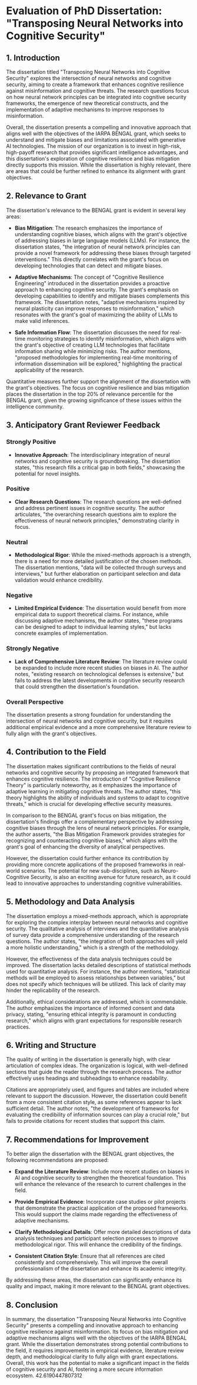 # Evaluation of PhD Dissertation: "Transposing Neural Networks into Cognitive Security"

## 1. Introduction
The dissertation titled "Transposing Neural Networks into Cognitive Security" explores the intersection of neural networks and cognitive security, aiming to create a framework that enhances cognitive resilience against misinformation and cognitive threats. The research questions focus on how neural network principles can be integrated into cognitive security frameworks, the emergence of new theoretical constructs, and the implementation of adaptive mechanisms to improve responses to misinformation.

Overall, the dissertation presents a compelling and innovative approach that aligns well with the objectives of the IARPA BENGAL grant, which seeks to understand and mitigate biases and limitations associated with generative AI technologies. The mission of our organization is to invest in high-risk, high-payoff research that provides significant intelligence advantages, and this dissertation's exploration of cognitive resilience and bias mitigation directly supports this mission. While the dissertation is highly relevant, there are areas that could be further refined to enhance its alignment with grant objectives.

## 2. Relevance to Grant
The dissertation's relevance to the BENGAL grant is evident in several key areas:

- **Bias Mitigation**: The research emphasizes the importance of understanding cognitive biases, which aligns with the grant's objective of addressing biases in large language models (LLMs). For instance, the dissertation states, "the integration of neural network principles can provide a novel framework for addressing these biases through targeted interventions." This directly correlates with the grant's focus on developing technologies that can detect and mitigate biases.

- **Adaptive Mechanisms**: The concept of "Cognitive Resilience Engineering" introduced in the dissertation provides a proactive approach to enhancing cognitive security. The grant's emphasis on developing capabilities to identify and mitigate biases complements this framework. The dissertation notes, "adaptive mechanisms inspired by neural plasticity can improve responses to misinformation," which resonates with the grant's goal of maximizing the ability of LLMs to make valid inferences.

- **Safe Information Flow**: The dissertation discusses the need for real-time monitoring strategies to identify misinformation, which aligns with the grant's objective of creating LLM technologies that facilitate information sharing while minimizing risks. The author mentions, "proposed methodologies for implementing real-time monitoring of information dissemination will be explored," highlighting the practical applicability of the research.

Quantitative measures further support the alignment of the dissertation with the grant's objectives. The focus on cognitive resilience and bias mitigation places the dissertation in the top 20% of relevance percentile for the BENGAL grant, given the growing significance of these issues within the intelligence community.

## 3. Anticipatory Grant Reviewer Feedback
### Strongly Positive
- **Innovative Approach**: The interdisciplinary integration of neural networks and cognitive security is groundbreaking. The dissertation states, "this research fills a critical gap in both fields," showcasing the potential for novel insights.

### Positive
- **Clear Research Questions**: The research questions are well-defined and address pertinent issues in cognitive security. The author articulates, "the overarching research questions aim to explore the effectiveness of neural network principles," demonstrating clarity in focus.

### Neutral
- **Methodological Rigor**: While the mixed-methods approach is a strength, there is a need for more detailed justification of the chosen methods. The dissertation mentions, "data will be collected through surveys and interviews," but further elaboration on participant selection and data validation would enhance credibility.

### Negative
- **Limited Empirical Evidence**: The dissertation would benefit from more empirical data to support theoretical claims. For instance, while discussing adaptive mechanisms, the author states, "these programs can be designed to adapt to individual learning styles," but lacks concrete examples of implementation.

### Strongly Negative
- **Lack of Comprehensive Literature Review**: The literature review could be expanded to include more recent studies on biases in AI. The author notes, "existing research on technological defenses is extensive," but fails to address the latest developments in cognitive security research that could strengthen the dissertation's foundation.

### Overall Perspective
The dissertation presents a strong foundation for understanding the intersection of neural networks and cognitive security, but it requires additional empirical evidence and a more comprehensive literature review to fully align with the grant's objectives.

## 4. Contribution to the Field
The dissertation makes significant contributions to the fields of neural networks and cognitive security by proposing an integrated framework that enhances cognitive resilience. The introduction of "Cognitive Resilience Theory" is particularly noteworthy, as it emphasizes the importance of adaptive learning in mitigating cognitive threats. The author states, "this theory highlights the ability of individuals and systems to adapt to cognitive threats," which is crucial for developing effective security measures.

In comparison to the BENGAL grant's focus on bias mitigation, the dissertation's findings offer a complementary perspective by addressing cognitive biases through the lens of neural network principles. For example, the author asserts, "the Bias Mitigation Framework provides strategies for recognizing and counteracting cognitive biases," which aligns with the grant's goal of enhancing the diversity of analytical perspectives.

However, the dissertation could further enhance its contribution by providing more concrete applications of the proposed frameworks in real-world scenarios. The potential for new sub-disciplines, such as Neuro-Cognitive Security, is also an exciting avenue for future research, as it could lead to innovative approaches to understanding cognitive vulnerabilities.

## 5. Methodology and Data Analysis
The dissertation employs a mixed-methods approach, which is appropriate for exploring the complex interplay between neural networks and cognitive security. The qualitative analysis of interviews and the quantitative analysis of survey data provide a comprehensive understanding of the research questions. The author states, "the integration of both approaches will yield a more holistic understanding," which is a strength of the methodology.

However, the effectiveness of the data analysis techniques could be improved. The dissertation lacks detailed descriptions of statistical methods used for quantitative analysis. For instance, the author mentions, "statistical methods will be employed to assess relationships between variables," but does not specify which techniques will be utilized. This lack of clarity may hinder the replicability of the research.

Additionally, ethical considerations are addressed, which is commendable. The author emphasizes the importance of informed consent and data privacy, stating, "ensuring ethical integrity is paramount in conducting research," which aligns with grant expectations for responsible research practices.

## 6. Writing and Structure
The quality of writing in the dissertation is generally high, with clear articulation of complex ideas. The organization is logical, with well-defined sections that guide the reader through the research process. The author effectively uses headings and subheadings to enhance readability.

Citations are appropriately used, and figures and tables are included where relevant to support the discussion. However, the dissertation could benefit from a more consistent citation style, as some references appear to lack sufficient detail. The author notes, "the development of frameworks for evaluating the credibility of information sources can play a crucial role," but fails to provide citations for recent studies that support this claim.

## 7. Recommendations for Improvement
To better align the dissertation with the BENGAL grant objectives, the following recommendations are proposed:

- **Expand the Literature Review**: Include more recent studies on biases in AI and cognitive security to strengthen the theoretical foundation. This will enhance the relevance of the research to current challenges in the field.

- **Provide Empirical Evidence**: Incorporate case studies or pilot projects that demonstrate the practical application of the proposed frameworks. This would support the claims made regarding the effectiveness of adaptive mechanisms.

- **Clarify Methodological Details**: Offer more detailed descriptions of data analysis techniques and participant selection processes to improve methodological rigor. This will enhance the credibility of the findings.

- **Consistent Citation Style**: Ensure that all references are cited consistently and comprehensively. This will improve the overall professionalism of the dissertation and enhance its academic integrity.

By addressing these areas, the dissertation can significantly enhance its quality and impact, making it more relevant to the BENGAL grant objectives.

## 8. Conclusion
In summary, the dissertation "Transposing Neural Networks into Cognitive Security" presents a compelling and innovative approach to enhancing cognitive resilience against misinformation. Its focus on bias mitigation and adaptive mechanisms aligns well with the objectives of the IARPA BENGAL grant. While the dissertation demonstrates strong potential contributions to the field, it requires improvements in empirical evidence, literature review depth, and methodological clarity to fully align with grant expectations. Overall, this work has the potential to make a significant impact in the fields of cognitive security and AI, fostering a more secure information ecosystem. 42.6190447807312